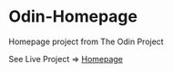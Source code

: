 # Odin-Homepage
Homepage project from The Odin Project

See Live Project => [Homepage](https://damon-thomas.github.io/Odin-Homepage/)

